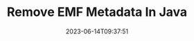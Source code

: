 ---
############################# Static ############################
layout: "auto-gen-metadata"
date: 2023-06-14T09:37:51
draft: false
otherformats: zip xltx xltm xlt xlsx xlsm xlsb xls wmf webp wav vsx vss vsdx vsd vdx vcr vcf ttf ttc torrent tiff tif psd pptx pptm ppt ppsx ppsm pps potx potm pot png pdf otf otc odt ods msg mpt mpp mp3 mov jpg jpf jpeg jp2 heif heic gif flv epub eml dxf dwg dotx dotm dot docx docm doc djvu dicom dcm bmp avi asf mkv one otc djvu

############################# Head ############################
head_title: "Remove Metadata Properties of EMF Files in Java"
head_description: "Cross platform Java metadata API to hide and remove metadata fields of EMF files. Work with metadata standards XMP, EXIF, IPTC, ID3 etc. "

############################# Header ############################
title: "Remove EMF Metadata In Java"
description: "Remove metadata properties from EMF and many other popular documents, images and multimedia file formats using GroupDocs.Metadata for Java API."
bg_image: "https://cms.admin.containerize.com/templates/aspose/App_Themes/V3/images/bg/header1.png"
bg_overlay: false
button:
    enable: true
    icon: "fas fa-arrow-down"
    label: "Download Free Trial"
    link: "https://downloads.groupdocs.com/metadata/java"

############################# SubMenu ############################
submenu:
    enable: true

    left:
        img_alt: "GroupDocs.Metadata for Java"
        image: "https://cms.admin.containerize.com/templates/groupdocs/images/product-logos/90x90-noborder/groupdocs-metadata-java.png"
        product: "GroupDocs.Metadata"
        platform: "Java"

    middle:
        button:

            # button loop
            - link: "https://apireference.groupdocs.com/metadata/java"
              text: "{submenu.content_middle.button_text_1}"

            # button loop
            - link: "https://github.com/groupdocs-metadata"
              text: "{submenu.content_middle.button_text_2}"

            # button loop
            - link: "https://products.groupdocs.app/metadata/family"
              text: "{submenu.content_middle.button_text_3}"

            # button loop
            - link: "https://purchase.groupdocs.com/pricing/metadata/java"
              text: "{submenu.content_middle.button_text_4}"

    right:
        link_download: "https://downloads.groupdocs.com/metadata"
        link_learn: "https://docs.groupdocs.com/metadata/java"
        link_buy: "https://purchase.groupdocs.com"

############################# About ############################
about:
    enable: true
    title: "About GroupDocs.Metadata for Java API"
    content: |
        [GroupDocs.Metadata for Java](/ko/metadata/java/) is an advanced metadata fields manipulation solution to easily read, add, update, delete, find, compare, exchange and export metadata information from images and document formats without using any external software. Remove metadata details from Word documents, Excel spreadsheets, PowerPoint presentations, Outlook emails, OneNote, Visio, Project, PDF, AutoCAD, ZIp, Audio and Video file formats along with the support for working with many other metadata processing features.

############################# Steps ############################
steps:
    enable: true
    title_left: "Steps for Removing  Metadata to EMF in Java"
    content_left: |
        [GroupDocs.Metadata for Java](/ko/metadata/java/) makes it easy for Java developers to delete metadata information from EMF files from within their applications by implementing a few easy steps.
        
        * Load the EMF file to be updated.
        * Pass a search predicate to the RemoveProperties method.
        * Check the number of properties that were actually removed.
        * Save the changes.

    title_right: "System Requirements"
    content_right: |
        GroupDocs.Metadata for Java APIs are supported on all major platforms and operating systems. Before executing the code below, please make sure that you have the following prerequisites installed on your system.

        * Operating Systems: Microsoft Windows, Linux, MacOS
        * Development Environments: NetBeans, IntelliJ IDEA, Eclipse
        * Java Runtime Environments: J2SE 6.0 and above
        * Get the latest version of  GroupDocs.Metadata for Java from [Maven](https://repository.groupdocs.com/webapp/#/artifacts/browse/tree/General/repo/com/groupdocs/groupdocs-metadata)
         
    code: |
        ```java    
        try (Metadata metadata = new Metadata("input.doc"))
        {
            // Remove all mentions of any people contributed in file creation
            // Remove a custom property with the specified name 
            int affected = metadata.removeProperties(new FallsIntoCategorySpecification(Tags.getPerson()).or(new WithNameSpecification("CustomProperty")));
            System.out.println(String.format("Affected properties: %s", affected));
            metadata.save("output.emf");
        }
        ```

############################# Demos ############################
demos:
    enable: true
    title: "Live Demos to Remove Metadata"
    content: |
       Remove metadata information of EMF file right now by visiting [GroupDocs.Metadata Live Demos](https://products.groupdocs.app/metadata/family) website.
       The live demo has the following benefits.
        
############################# About Formats ############################
about_formats:
    enable: true

############################# More Formats ############################
more_formats:
    enable: true
    title: "Removing Metadata Of Other File Formats"
    content: |
        Multi format documents and images metadata removing API for Java. Retrieve metadata of some of the popular file formats as stated below.

############################# Back to top ###############################
back_to_top:
    enable: true
---